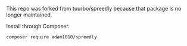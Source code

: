 This repo was forked from tuurbo/spreedly because that package is no longer maintained.

Install through Composer.

```
composer require adam1010/spreedly
```
